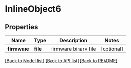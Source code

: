 # InlineObject6

## Properties
Name | Type | Description | Notes
------------ | ------------- | ------------- | -------------
**firmware** | **file** | firmware binary file | [optional] 

[[Back to Model list]](../README.md#documentation-for-models) [[Back to API list]](../README.md#documentation-for-api-endpoints) [[Back to README]](../README.md)


